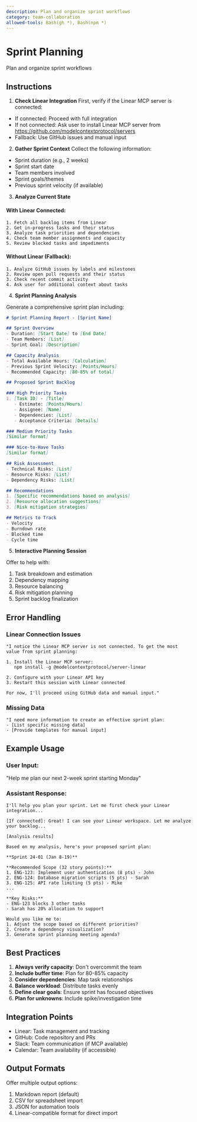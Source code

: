 ```yaml
---
description: Plan and organize sprint workflows
category: team-collaboration
allowed-tools: Bash(gh *), Bash(npm *)
---
```


# Sprint Planning

Plan and organize sprint workflows

## Instructions

1. **Check Linear Integration**
First, verify if the Linear MCP server is connected:
- If connected: Proceed with full integration
- If not connected: Ask user to install Linear MCP server from https://github.com/modelcontextprotocol/servers
- Fallback: Use GitHub issues and manual input

2. **Gather Sprint Context**
Collect the following information:
- Sprint duration (e.g., 2 weeks)
- Sprint start date
- Team members involved
- Sprint goals/themes
- Previous sprint velocity (if available)

3. **Analyze Current State**

#### With Linear Connected:
```
1. Fetch all backlog items from Linear
2. Get in-progress tasks and their status
3. Analyze task priorities and dependencies
4. Check team member assignments and capacity
5. Review blocked tasks and impediments
```

#### Without Linear (Fallback):
```
1. Analyze GitHub issues by labels and milestones
2. Review open pull requests and their status
3. Check recent commit activity
4. Ask user for additional context about tasks
```

4. **Sprint Planning Analysis**

Generate a comprehensive sprint plan including:

```markdown
# Sprint Planning Report - [Sprint Name]

## Sprint Overview
- Duration: [Start Date] to [End Date]
- Team Members: [List]
- Sprint Goal: [Description]

## Capacity Analysis
- Total Available Hours: [Calculation]
- Previous Sprint Velocity: [Points/Hours]
- Recommended Capacity: [80-85% of total]

## Proposed Sprint Backlog

### High Priority Tasks
1. [Task ID] - [Title]
   - Estimate: [Points/Hours]
   - Assignee: [Name]
   - Dependencies: [List]
   - Acceptance Criteria: [Details]

### Medium Priority Tasks
[Similar format]

### Nice-to-Have Tasks
[Similar format]

## Risk Assessment
- Technical Risks: [List]
- Resource Risks: [List]
- Dependency Risks: [List]

## Recommendations
1. [Specific recommendations based on analysis]
2. [Resource allocation suggestions]
3. [Risk mitigation strategies]

## Metrics to Track
- Velocity
- Burndown rate
- Blocked time
- Cycle time
```

5. **Interactive Planning Session**

Offer to help with:
1. Task breakdown and estimation
2. Dependency mapping
3. Resource balancing
4. Risk mitigation planning
5. Sprint backlog finalization

## Error Handling

### Linear Connection Issues
```
"I notice the Linear MCP server is not connected. To get the most value from sprint planning:

1. Install the Linear MCP server:
   npm install -g @modelcontextprotocol/server-linear

2. Configure with your Linear API key
3. Restart this session with Linear connected

For now, I'll proceed using GitHub data and manual input."
```

### Missing Data
```
"I need more information to create an effective sprint plan:
- [List specific missing data]
- [Provide templates for manual input]
```

## Example Usage

### User Input:
"Help me plan our next 2-week sprint starting Monday"

### Assistant Response:
```
I'll help you plan your sprint. Let me first check your Linear integration...

[If connected]: Great! I can see your Linear workspace. Let me analyze your backlog...

[Analysis results]

Based on my analysis, here's your proposed sprint plan:

**Sprint 24-01 (Jan 8-19)**

**Recommended Scope (32 story points):**
1. ENG-123: Implement user authentication (8 pts) - John
2. ENG-124: Database migration scripts (5 pts) - Sarah
3. ENG-125: API rate limiting (5 pts) - Mike
...

**Key Risks:**
- ENG-123 blocks 3 other tasks
- Sarah has 20% allocation to support

Would you like me to:
1. Adjust the scope based on different priorities?
2. Create a dependency visualization?
3. Generate sprint planning meeting agenda?
```

## Best Practices

1. **Always verify capacity**: Don't overcommit the team
2. **Include buffer time**: Plan for 80-85% capacity
3. **Consider dependencies**: Map task relationships
4. **Balance workload**: Distribute tasks evenly
5. **Define clear goals**: Ensure sprint has focused objectives
6. **Plan for unknowns**: Include spike/investigation time

## Integration Points

- Linear: Task management and tracking
- GitHub: Code repository and PRs
- Slack: Team communication (if MCP available)
- Calendar: Team availability (if accessible)

## Output Formats

Offer multiple output options:
1. Markdown report (default)
2. CSV for spreadsheet import
3. JSON for automation tools
4. Linear-compatible format for direct import
